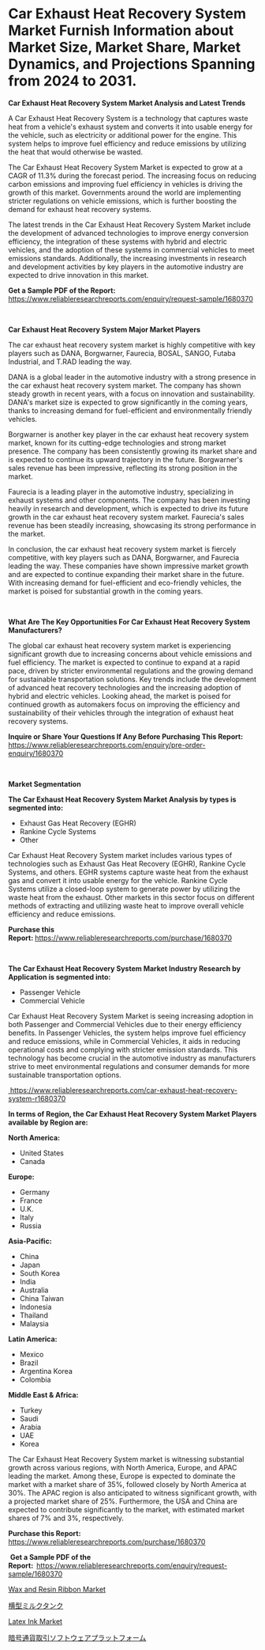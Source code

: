 <p><h1>Car Exhaust Heat Recovery System Market Furnish Information about Market Size, Market Share, Market Dynamics, and Projections Spanning from 2024 to 2031.</h1></p><p><strong>Car Exhaust Heat Recovery System Market Analysis and Latest Trends</strong></p>
<p><p>A Car Exhaust Heat Recovery System is a technology that captures waste heat from a vehicle's exhaust system and converts it into usable energy for the vehicle, such as electricity or additional power for the engine. This system helps to improve fuel efficiency and reduce emissions by utilizing the heat that would otherwise be wasted.</p><p>The Car Exhaust Heat Recovery System Market is expected to grow at a CAGR of 11.3% during the forecast period. The increasing focus on reducing carbon emissions and improving fuel efficiency in vehicles is driving the growth of this market. Governments around the world are implementing stricter regulations on vehicle emissions, which is further boosting the demand for exhaust heat recovery systems.</p><p>The latest trends in the Car Exhaust Heat Recovery System Market include the development of advanced technologies to improve energy conversion efficiency, the integration of these systems with hybrid and electric vehicles, and the adoption of these systems in commercial vehicles to meet emissions standards. Additionally, the increasing investments in research and development activities by key players in the automotive industry are expected to drive innovation in this market.</p></p>
<p><strong>Get a Sample PDF of the Report:&nbsp;</strong> <a href="https://www.reliableresearchreports.com/enquiry/request-sample/1680370">https://www.reliableresearchreports.com/enquiry/request-sample/1680370</a></p>
<p>&nbsp;</p>
<p><strong>Car Exhaust Heat Recovery System Major Market Players</strong></p>
<p><p>The car exhaust heat recovery system market is highly competitive with key players such as DANA, Borgwarner, Faurecia, BOSAL, SANGO, Futaba Industrial, and T.RAD leading the way. </p><p>DANA is a global leader in the automotive industry with a strong presence in the car exhaust heat recovery system market. The company has shown steady growth in recent years, with a focus on innovation and sustainability. DANA's market size is expected to grow significantly in the coming years, thanks to increasing demand for fuel-efficient and environmentally friendly vehicles.</p><p>Borgwarner is another key player in the car exhaust heat recovery system market, known for its cutting-edge technologies and strong market presence. The company has been consistently growing its market share and is expected to continue its upward trajectory in the future. Borgwarner's sales revenue has been impressive, reflecting its strong position in the market.</p><p>Faurecia is a leading player in the automotive industry, specializing in exhaust systems and other components. The company has been investing heavily in research and development, which is expected to drive its future growth in the car exhaust heat recovery system market. Faurecia's sales revenue has been steadily increasing, showcasing its strong performance in the market.</p><p>In conclusion, the car exhaust heat recovery system market is fiercely competitive, with key players such as DANA, Borgwarner, and Faurecia leading the way. These companies have shown impressive market growth and are expected to continue expanding their market share in the future. With increasing demand for fuel-efficient and eco-friendly vehicles, the market is poised for substantial growth in the coming years.</p></p>
<p>&nbsp;</p>
<p><strong>What Are The Key Opportunities For Car Exhaust Heat Recovery System Manufacturers?</strong></p>
<p><p>The global car exhaust heat recovery system market is experiencing significant growth due to increasing concerns about vehicle emissions and fuel efficiency. The market is expected to continue to expand at a rapid pace, driven by stricter environmental regulations and the growing demand for sustainable transportation solutions. Key trends include the development of advanced heat recovery technologies and the increasing adoption of hybrid and electric vehicles. Looking ahead, the market is poised for continued growth as automakers focus on improving the efficiency and sustainability of their vehicles through the integration of exhaust heat recovery systems.</p></p>
<p><strong>Inquire or Share Your Questions If Any Before Purchasing This Report:</strong> <a href="https://www.reliableresearchreports.com/enquiry/pre-order-enquiry/1680370">https://www.reliableresearchreports.com/enquiry/pre-order-enquiry/1680370</a></p>
<p>&nbsp;</p>
<p><strong>Market Segmentation</strong></p>
<p><strong>The Car Exhaust Heat Recovery System Market Analysis by types is segmented into:</strong></p>
<p><ul><li>Exhaust Gas Heat Recovery (EGHR)</li><li>Rankine Cycle Systems</li><li>Other</li></ul></p>
<p><p>Car Exhaust Heat Recovery System market includes various types of technologies such as Exhaust Gas Heat Recovery (EGHR), Rankine Cycle Systems, and others. EGHR systems capture waste heat from the exhaust gas and convert it into usable energy for the vehicle. Rankine Cycle Systems utilize a closed-loop system to generate power by utilizing the waste heat from the exhaust. Other markets in this sector focus on different methods of extracting and utilizing waste heat to improve overall vehicle efficiency and reduce emissions.</p></p>
<p><strong>Purchase this Report:&nbsp;</strong><a href="https://www.reliableresearchreports.com/purchase/1680370">https://www.reliableresearchreports.com/purchase/1680370</a></p>
<p>&nbsp;</p>
<p><strong>The Car Exhaust Heat Recovery System Market Industry Research by Application is segmented into:</strong></p>
<p><ul><li>Passenger Vehicle</li><li>Commercial Vehicle</li></ul></p>
<p><p>Car Exhaust Heat Recovery System Market is seeing increasing adoption in both Passenger and Commercial Vehicles due to their energy efficiency benefits. In Passenger Vehicles, the system helps improve fuel efficiency and reduce emissions, while in Commercial Vehicles, it aids in reducing operational costs and complying with stricter emission standards. This technology has become crucial in the automotive industry as manufacturers strive to meet environmental regulations and consumer demands for more sustainable transportation options.</p></p>
<p><a href="https://www.reliableresearchreports.com/car-exhaust-heat-recovery-system-r1680370">&nbsp;https://www.reliableresearchreports.com/car-exhaust-heat-recovery-system-r1680370</a></p>
<p><strong>In terms of Region, the Car Exhaust Heat Recovery System Market Players available by Region are:</strong></p>
<p>
    <p> <strong> North America: </strong>
        <ul>
            <li>United States</li>
            <li>Canada</li>
        </ul>
        </p> 
    <p> <strong> Europe: </strong>
        <ul>
            <li>Germany</li>
            <li>France</li>
            <li>U.K.</li>
            <li>Italy</li>
            <li>Russia</li>
        </ul>
        </p> 
    <p> <strong> Asia-Pacific: </strong>
        <ul>
            <li>China</li>
            <li>Japan</li>
            <li>South Korea</li>
            <li>India</li>
            <li>Australia</li>
            <li>China Taiwan</li>
            <li>Indonesia</li>
            <li>Thailand</li>
            <li>Malaysia</li>
        </ul>
        </p> 
    <p> <strong> Latin America: </strong>
        <ul>
            <li>Mexico</li>
            <li>Brazil</li>
            <li>Argentina Korea</li>
            <li>Colombia</li>
        </ul>
        </p> 
    <p> <strong> Middle East & Africa: </strong>
        <ul>
            <li>Turkey</li>
            <li>Saudi</li>
            <li>Arabia</li>
            <li>UAE</li>
            <li>Korea</li>
        </ul>
    </p>
    </p>
<p><p>The Car Exhaust Heat Recovery System market is witnessing substantial growth across various regions, with North America, Europe, and APAC leading the market. Among these, Europe is expected to dominate the market with a market share of 35%, followed closely by North America at 30%. The APAC region is also anticipated to witness significant growth, with a projected market share of 25%. Furthermore, the USA and China are expected to contribute significantly to the market, with estimated market shares of 7% and 3%, respectively.</p></p>
<p><strong>Purchase this Report: </strong><a href="https://www.reliableresearchreports.com/purchase/1680370">https://www.reliableresearchreports.com/purchase/1680370</a></p>
<p>&nbsp;<strong>Get a Sample PDF of the Report:&nbsp;&nbsp;</strong><a href="https://www.reliableresearchreports.com/enquiry/request-sample/1680370">https://www.reliableresearchreports.com/enquiry/request-sample/1680370</a></p>
<p><strong></strong></p>
<p><p><a href="https://github.com/gdfhhhj/Market-Research-Report-List-4/blob/main/wax-and-resin-ribbon-market.md">Wax and Resin Ribbon Market</a></p><p><a href="https://github.com/AaronVargas43/Market-Research-Report-List-2/blob/main/8878201100574.md">横型ミルクタンク</a></p><p><a href="https://github.com/RichRobinson5/Market-Research-Report-List-5/blob/main/latex-ink-market.md">Latex Ink Market</a></p><p><a href="https://github.com/oqoeusbvpadwjs08/Market-Research-Report-List-2/blob/main/8065930100573.md">暗号通貨取引ソフトウェアプラットフォーム</a></p></p>